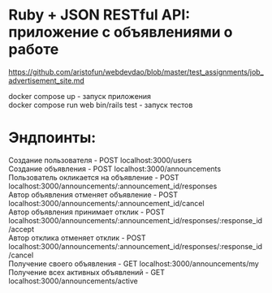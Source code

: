 # Ruby + JSON RESTful API: приложение с объявлениями о работе #

https://github.com/aristofun/webdevdao/blob/master/test_assignments/job_advertisement_site.md

docker compose up - запуск приложения  
docker compose run web bin/rails test - запуск тестов  

# Эндпоинты: #  
Создание пользователя - POST localhost:3000/users  
Создание объявления - POST localhost:3000/announcements  
Пользователь окликается на объявление - POST localhost:3000/announcements/:announcement_id/responses  
Автор объявления отменяет объявление - POST localhost:3000/announcements/:announcement_id/cancel  
Автор объявления принимает отклик - POST localhost:3000/announcements/:announcement_id/responses/:response_id/accept  
Автор отклика отменяет отклик - POST localhost:3000/announcements/:announcement_id/responses/:response_id/cancel  
Получение своего объявления - GET localhost:3000/announcements/my  
Получение всех активных объявлений - GET localhost:3000/announcements/active  
